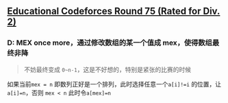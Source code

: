 ## [Educational Codeforces Round 75 (Rated for Div. 2)](https://codeforces.com/contest/1251)

### D: MEX once more，通过修改数组的某一个值成 mex，使得数组最终非降

> 不妨最终变成 `0~n-1`，这是不好想的，特别是紧张的比赛的时候

如果当前`mex = n` 即数列正好是一个排列，此时选择任意一个`a[i]!=i` 的位置，让 `a[i]=n`，否则 `mex < n` 此时令`a[mex]=n`


